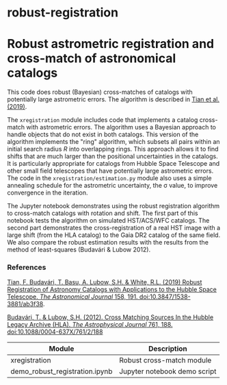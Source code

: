 # robust-registration

# Robust astrometric registration and cross-match of astronomical catalogs

This code does robust (Bayesian) cross-matches of catalogs with potentially large astrometric errors.
The algorithm is described in [Tian et al. (2019)](https://ui.adsabs.harvard.edu/abs/2019AJ....158..191T).

The `xregistration` module includes code that implements a catalog cross-match with astrometric errors.  The algorithm uses a Bayesian approach to handle objects that do not
exist in both catalogs.  This version of the algorithm implements the "ring" algorithm, which subsets all pairs within an initial search radius _R_ into overlapping rings.  This approach allows it to find shifts that are much larger than the positional uncertainties in the catalogs.  It is particularly appropriate for catalogs from Hubble Space Telescope and other small field telescopes that have potentially large astrometric errors.  The code in the `xregistration/estimation.py` module also uses a simple annealing schedule for the astrometric uncertainty, the &sigma; value, to improve convergence in the iteration.

The Jupyter notebook demonstrates using the robust registration algorithm to cross-match catalogs with rotation and shift.  The first part of this notebook tests the algorithm on simulated HST/ACS/WFC catalogs. The second part demonstrates the cross-registration of a real HST image with a large shift (from the HLA catalog) to the Gaia DR2 catalog of the same field.  We also compare the robust estimation results with the results from the method of least-squares (Budavári & Lubow 2012).

### References

[Tian, F. Budavári, T. Basu, A. Lubow, S.H. & White, R.L. (2019) Robust Registration of Astronomy Catalogs with Applications to the Hubble Space Telescope. _The Astronomical Journal_ 158, 191. doi:10.3847/1538-3881/ab3f38](https://ui.adsabs.harvard.edu/abs/2019AJ....158..191T).

[Budavári, T. & Lubow, S.H. (2012). Cross Matching Sources In the Hubble Legacy Archive (HLA). _The Astrophysical Journal_ 761, 188. doi:10.1088/0004-637X/761/2/188](https://ui.adsabs.harvard.edu/abs/2012ApJ...761..188B)

| Module                         | Description |
| ------------------------------ | ----------- |
| xregistration                  | Robust cross-match module |
| demo_robust_registration.ipynb | Jupyter notebook demo script |

